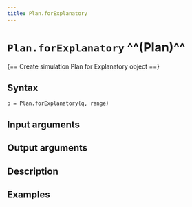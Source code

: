 ```yaml
---
title: Plan.forExplanatory
---
```


# `Plan.forExplanatory` ^^(Plan)^^

{== Create simulation Plan for Explanatory object ==}


## Syntax

    p = Plan.forExplanatory(q, range)


## Input arguments


## Output arguments


## Description


## Examples



